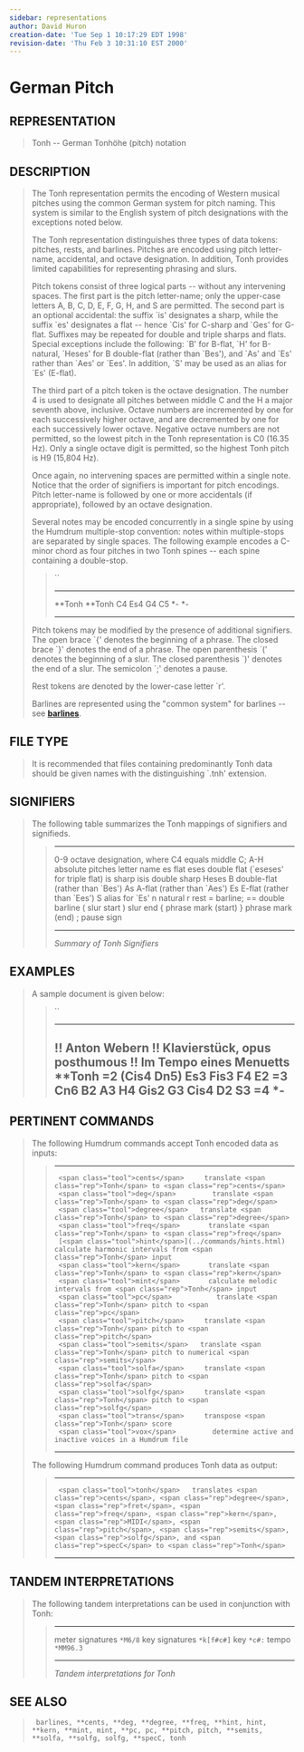 ```yaml
---
sidebar: representations
author: David Huron
creation-date: 'Tue Sep 1 10:17:29 EDT 1998'
revision-date: 'Thu Feb 3 10:31:10 EST 2000'
---
```



German Pitch
=======================================

## REPRESENTATION ##

> <span class="rep">Tonh</span> \-- German Tonhöhe (pitch) notation

## DESCRIPTION ##

> The <span class="rep">Tonh</span> representation permits the encoding of Western
> musical pitches using the common German system for pitch naming. This
> system is similar to the English system of pitch designations with the
> exceptions noted below.
>
> The <span class="rep">Tonh</span> representation distinguishes three types of data
> tokens: pitches, rests, and barlines. Pitches are encoded using pitch
> letter-name, accidental, and octave designation. In addition,
> <span class="rep">Tonh</span> provides limited capabilities for representing phrasing
> and slurs.
>
> Pitch tokens consist of three logical parts \-- without any
> intervening spaces. The first part is the pitch letter-name; only the
> upper-case letters A, B, C, D, E, F, G, H, and S are permitted. The
> second part is an optional accidental: the suffix \`is\' designates a
> sharp, while the suffix \`es\' designates a flat \-- hence \`Cis\' for
> C-sharp and \`Ges\' for G-flat. Suffixes may be repeated for double
> and triple sharps and flats. Special exceptions include the following:
> \`B\' for B-flat, \`H\' for B-natural, \`Heses\' for B double-flat
> (rather than \`Bes\'), and \`As\' and \`Es\' rather than \`Aes\' or
> \`Ees\'. In addition, \`S\' may be used as an alias for \`Es\'
> (E-flat).
>
> The third part of a pitch token is the octave designation. The number
> 4 is used to designate all pitches between middle C and the H a major
> seventh above, inclusive. Octave numbers are incremented by one for
> each successively higher octave, and are decremented by one for each
> successively lower octave. Negative octave numbers are not permitted,
> so the lowest pitch in the <span class="rep">Tonh</span> representation is C0 (16.35
> Hz). Only a single octave digit is permitted, so the highest
> <span class="rep">Tonh</span> pitch is H9 (15,804 Hz).
>
> Once again, no intervening spaces are permitted within a single note.
> Notice that the order of signifiers is important for pitch encodings.
> Pitch letter-name is followed by one or more accidentals (if
> appropriate), followed by an octave designation.
>
> Several notes may be encoded concurrently in a single spine by using
> the Humdrum multiple-stop convention: notes within multiple-stops are
> separated by single spaces. The following example encodes a C-minor
> chord as four pitches in two <span class="rep">Tonh</span> spines \-- each spine
> containing a double-stop.
>
> > ``
> >
> >   ---------- ----------
> >   \*\*Tonh   \*\*Tonh
> >   C4 Es4     G4 C5
> >   \*-        \*-
> >   ---------- ----------
> >
> Pitch tokens may be modified by the presence of additional signifiers.
> The open brace \`{\' denotes the beginning of a phrase. The closed
> brace \`}\' denotes the end of a phrase. The open parenthesis \`(\'
> denotes the beginning of a slur. The closed parenthesis \`)\' denotes
> the end of a slur. The semicolon \`;\' denotes a pause.
>
> Rest tokens are denoted by the lower-case letter \`r\'.
>
> Barlines are represented using the \"common system\" for barlines \--
> see [**barlines**](barlines.rep.html).

## FILE TYPE ##

> It is recommended that files containing predominantly <span class="rep">Tonh</span> data
> should be given names with the distinguishing \`.tnh\' extension.

## SIGNIFIERS ##

> The following table summarizes the <span class="rep">Tonh</span> mappings of signifiers
> and signifieds.
>
> >   ------- -----------------------------------------------
> >   0-9     octave designation, where C4 equals middle C;
> >   A-H     absolute pitches letter name
> >   es      flat
> >   eses    double flat (\`eseses\' for triple flat)
> >   is      sharp
> >   isis    double sharp
> >   Heses   B double-flat (rather than \`Bes\')
> >   As      A-flat (rather than \`Aes\')
> >   Es      E-flat (rather than \`Ees\')
> >   S       alias for \`Es\'
> >   n       natural
> >   r       rest
> >   =       barline; == double barline
> >   (       slur start
> >   )       slur end
> >   {       phrase mark (start)
> >   }       phrase mark (end)
> >   ;       pause sign
> >   ------- -----------------------------------------------
> >
> > *Summary of <span class="rep">Tonh</span> Signifiers*

## EXAMPLES ##

> A sample document is given below:
>
> > ``
> >
> >   ----------------------------------
> >   !! Anton Webern
> >   !! Klavierstück, opus posthumous
> >   !! Im Tempo eines Menuetts
> >   \*\*Tonh
> >   =2
> >   (Cis4
> >   Dn5)
> >   Es3
> >   Fis3
> >   F4
> >   E2
> >   =3
> >   Cn6
> >   B2 A3
> >   H4
> >   Gis2 G3
> >   Cis4
> >   D2 S3
> >   =4
> >   \*-
> >   ----------------------------------
> >
## PERTINENT COMMANDS ##

> The following Humdrum commands accept <span class="rep">Tonh</span> encoded data as
> inputs:
>
> >   -- --------------------------------------- ----------------------------------------------------------
> >      <span class="tool">cents</span>     translate <span class="rep">Tonh</span> to <span class="rep">cents</span>
> >      <span class="tool">deg</span>         translate <span class="rep">Tonh</span> to <span class="rep">deg</span>
> >      <span class="tool">degree</span>   translate <span class="rep">Tonh</span> to <span class="rep">degree</span>
> >      <span class="tool">freq</span>       translate <span class="rep">Tonh</span> to <span class="rep">freq</span>
> >      [<span class="tool">hint</span>](../commands/hints.html)      calculate harmonic intervals from <span class="rep">Tonh</span> input
> >      <span class="tool">kern</span>       translate <span class="rep">Tonh</span> to <span class="rep">kern</span>
> >      <span class="tool">mint</span>       calculate melodic intervals from <span class="rep">Tonh</span> input
> >      <span class="tool">pc</span>           translate <span class="rep">Tonh</span> pitch to <span class="rep">pc</span>
> >      <span class="tool">pitch</span>     translate <span class="rep">Tonh</span> pitch to <span class="rep">pitch</span>
> >      <span class="tool">semits</span>   translate <span class="rep">Tonh</span> pitch to numerical <span class="rep">semits</span>
> >      <span class="tool">solfa</span>     translate <span class="rep">Tonh</span> pitch to <span class="rep">solfa</span>
> >      <span class="tool">solfg</span>     translate <span class="rep">Tonh</span> pitch to <span class="rep">solfg</span>
> >      <span class="tool">trans</span>     transpose <span class="rep">Tonh</span> score
> >      <span class="tool">vox</span>         determine active and inactive voices in a Humdrum file
> >                                              
> >   -- --------------------------------------- ----------------------------------------------------------
> >
> The following Humdrum command produces <span class="rep">Tonh</span> data as output:
>
> >   -- ----------------------------------- -----------------------------------------------------------------------------------------------------------------------------------------------------------------------------------
> >      <span class="tool">tonh</span>   translates <span class="rep">cents</span>, <span class="rep">degree</span>, <span class="rep">fret</span>, <span class="rep">freq</span>, <span class="rep">kern</span>, <span class="rep">MIDI</span>, <span class="rep">pitch</span>, <span class="rep">semits</span>, <span class="rep">solfg</span>, and <span class="rep">specC</span> to <span class="rep">Tonh</span>
> >   -- ----------------------------------- -----------------------------------------------------------------------------------------------------------------------------------------------------------------------------------
> >
## TANDEM INTERPRETATIONS ##

> The following tandem interpretations can be used in conjunction with
> <span class="rep">Tonh</span>:
>
> >   ------------------ ------------
> >   meter signatures   `*M6/8`
> >   key signatures     `*k[f#c#]`
> >   key                `*c#:`
> >   tempo              `*MM96.3`
> >   ------------------ ------------
> >
> > *Tandem interpretations for <span class="rep">Tonh</span>*

## SEE ALSO ##

> ` barlines, **cents, **deg, **degree, **freq, **hint, hint, **kern, **mint, mint, **pc, pc, **pitch, pitch, **semits, **solfa, **solfg, solfg, **specC, tonh`

